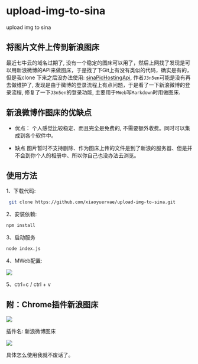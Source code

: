 # upload-img-to-sina
upload img to sina

## 将图片文件上传到新浪图床

最近七牛云的域名过期了, 没有一个稳定的图床可以用了，然后上网找了发现是可以用新浪微博的API来做图床，于是找了下Git上有没有类似的代码，确实是有的，但是我clone 下来之后没办法使用: [sinaPicHostingApi](https://github.com/J3n5en/sinaPicHostingApi), 作者`J3n5en`可能是没有再去做维护了, 发现是由于微博的登录流程上有点问题，于是看了一下新浪微博的登录流程, 修复了一下`J3n5en`的登录功能, 主要用于`MWeb`写`Markdown`时用做图床.

## 新浪微博作图床的优缺点

- 优点： 
个人感觉比较稳定、而且完全是免费的, 不需要额外收费。同时可以集成到各个软件中。

- 缺点
图片暂时不支持删除、作为图床上传的文件是到了新浪的服务器、但是并不会到你个人的相册中、所以你自己也没办法去浏览。

## 使用方法

1、下载代码: 
``` bash
 git clone https://github.com/xiaoyuervae/upload-img-to-sina.git 
```
2、安装依赖: 
``` bash
npm install 
```
3、启动服务
```bash
node index.js
```
4、MWeb配置:

![](https://ws1.sinaimg.cn/large/e1417e4bly1fxjjr2j582j20g20iuq4x)

5、ctrl+c / ctrl + v

## 附：Chrome插件新浪图床

![](https://ws1.sinaimg.cn/large/e1417e4bly1fxjjt597gaj20m80fagmm)

插件名: 新浪微博图床

![](https://ws1.sinaimg.cn/large/e1417e4bly1fxjjub2t9yj20bl062gm5)

具体怎么使用我就不废话了。


